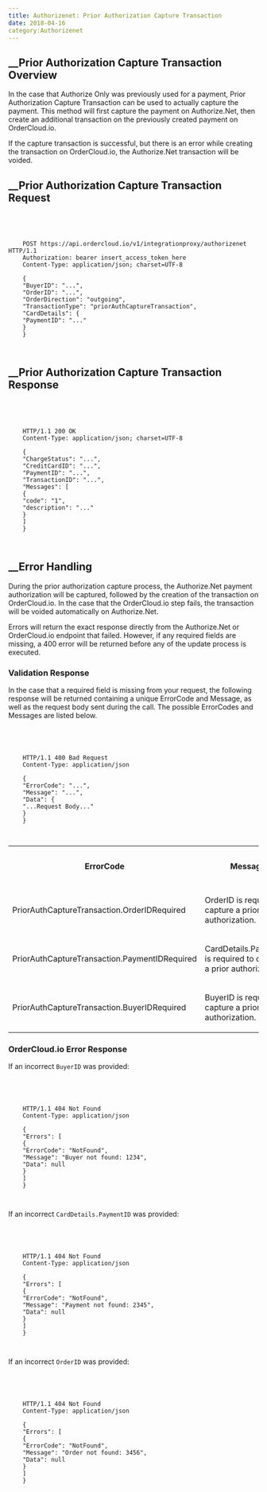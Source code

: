 ```yaml
---
title: Authorizenet: Prior Authorization Capture Transaction
date: 2018-04-16
category:Authorizenet
---
```







##  __Prior Authorization Capture Transaction Overview





In the case that Authorize Only was previously used for a payment, Prior
Authorization Capture Transaction can be used to actually capture the payment.
This method will first capture the payment on Authorize.Net, then create an
additional transaction on the previously created payment on OrderCloud.io.





If the capture transaction is successful, but there is an error while creating
the transaction on OrderCloud.io, the Authorize.Net transaction will be
voided.









##  __Prior Authorization Capture Transaction Request



```


    
    
    POST https://api.ordercloud.io/v1/integrationproxy/authorizenet HTTP/1.1
    Authorization: bearer insert_access_token_here
    Content-Type: application/json; charset=UTF-8
    
    {
    "BuyerID": "...",
    "OrderID": "...",
    "OrderDirection": "outgoing",
    "TransactionType": "priorAuthCaptureTransaction",
    "CardDetails": {
    "PaymentID": "..."
    }
    }
    
    

```









##  __Prior Authorization Capture Transaction Response



```


    
    
    HTTP/1.1 200 OK
    Content-Type: application/json; charset=UTF-8
    
    {
    "ChargeStatus": "...",
    "CreditCardID": "...",
    "PaymentID": "...",
    "TransactionID": "...",
    "Messages": [
    {
    "code": "1",
    "description": "..."
    }
    ]
    }
    
    

```









##  __Error Handling





During the prior authorization capture process, the Authorize.Net payment
authorization will be captured, followed by the creation of the transaction on
OrderCloud.io. In the case that the OrderCloud.io step fails, the transaction
will be voided automatically on Authorize.Net.





Errors will return the exact response directly from the Authorize.Net or
OrderCloud.io endpoint that failed. However, if any required fields are
missing, a 400 error will be returned before any of the update process is
executed.





### Validation Response





In the case that a required field is missing from your request, the following
response will be returned containing a unique ErrorCode and Message, as well
as the request body sent during the call. The possible ErrorCodes and Messages
are listed below.



```


    
    
    HTTP/1.1 400 Bad Request
    Content-Type: application/json
    
    {
    "ErrorCode": "...",
    "Message": "...",
    "Data": {
    "...Request Body..."
    }
    }
    
    

```





  
<table>  
<tr>  
<th>

ErrorCode

</th>  
<th>

Message

</th>  
<th>

Status Code

</th> </tr>  
<tr>  
<td>

PriorAuthCaptureTransaction.OrderIDRequired

</td>  
<td>

OrderID is required to capture a prior authorization.

</td>  
<td>

400

</td> </tr>  
<tr>  
<td>

PriorAuthCaptureTransaction.PaymentIDRequired

</td>  
<td>

CardDetails.PaymentID is required to capture a prior authorization.

</td>  
<td>

400

</td> </tr>  
<tr>  
<td>

PriorAuthCaptureTransaction.BuyerIDRequired

</td>  
<td>

BuyerID is required to capture a prior authorization.

</td>  
<td>

400

</td> </tr> </table>







### OrderCloud.io Error Response





If an incorrect `BuyerID` was provided:



```


    
    
    HTTP/1.1 404 Not Found
    Content-Type: application/json
    
    {
    "Errors": [
    {
    "ErrorCode": "NotFound",
    "Message": "Buyer not found: 1234",
    "Data": null
    }
    ]
    }
    
    

```





If an incorrect `CardDetails.PaymentID` was provided:



```


    
    
    HTTP/1.1 404 Not Found
    Content-Type: application/json
    
    {
    "Errors": [
    {
    "ErrorCode": "NotFound",
    "Message": "Payment not found: 2345",
    "Data": null
    }
    ]
    }
    
    

```





If an incorrect `OrderID` was provided:



```


    
    
    HTTP/1.1 404 Not Found
    Content-Type: application/json
    
    {
    "Errors": [
    {
    "ErrorCode": "NotFound",
    "Message": "Order not found: 3456",
    "Data": null
    }
    ]
    }
    
    

```





